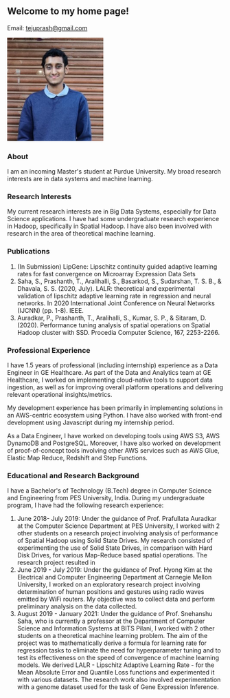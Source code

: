 ## Welcome to my home page!

Email: tejuprash@gmail.com

![Me](images/me.jpg)

### About
I am an incoming Master's student at Purdue University. My broad research interests are in data systems and machine learning.  

### Research Interests
My current research interests are in Big Data Systems, especially for Data Science applications. I have had some undergraduate research experience in Hadoop, specifically in Spatial Hadoop. I have also been involved with research in the area of theoretical machine learning. 

### Publications
1. (In Submission) LipGene: Lipschitz continuity guided adaptive learning rates for fast convergence on Microarray Expression Data Sets
2. Saha, S., Prashanth, T., Aralihalli, S., Basarkod, S., Sudarshan, T. S. B., & Dhavala, S. S. (2020, July). LALR: theoretical and experimental validation of lipschitz adaptive learning rate in regression and neural networks. In 2020 International Joint Conference on Neural Networks (IJCNN) (pp. 1-8). IEEE.
3. Auradkar, P., Prashanth, T., Aralihalli, S., Kumar, S. P., & Sitaram, D. (2020). Performance tuning analysis of spatial operations on Spatial Hadoop cluster with SSD. Procedia Computer Science, 167, 2253-2266.


### Professional Experience
I have 1.5 years of professional (including internship) experience as a Data Engineer in GE Healthcare. As part of the Data and Analytics team at GE Healthcare, I worked on implementing cloud-native tools to support data ingestion, as well as for improving overall platform operations and delivering relevant operational insights/metrics.  

My development experience has been primarily in implementing solutions in an AWS-centric ecosystem using Python. I have also worked with front-end development using Javascript during my internship period. 

As a Data Engineer, I have worked on developing tools using AWS S3, AWS DynamoDB and PostgreSQL. Moreover, I have also worked on development of proof-of-concept tools involving other AWS services such as AWS Glue, Elastic Map Reduce, Redshift and Step Functions.   

### Educational and Research Background
I have a Bachelor's of Technology (B.Tech) degree in Computer Science and Engineering from PES University, India. During my undergraduate program, I have had the following research experience:
1. June 2018- July 2019: Under the guidance of Prof. Prafullata Auradkar at the Computer Science Department at PES University, I worked with 2 other students on a research project involving analysis of performance of Spatial Hadoop using Solid State Drives. My research consisted of experimenting the use of Solid State Drives, in comparison with Hard Disk Drives, for various Map-Reduce based spatial operations. The research project resulted in 
2. June 2019 - July 2019: Under the guidance of Prof. Hyong Kim at the Electrical and Computer Engineering Department at Carnegie Mellon University, I worked on an exploratory research project involving determination of human positions and gestures using radio waves emitted by WiFi routers. My objective was to collect data and perform preliminary analysis on the data collected. 
3. August 2019 - January 2021: Under the guidance of Prof. Snehanshu Saha, who is currently a professor at the Department of Computer Science and Information Systems at BITS Pilani, I worked with 2 other students on a theoretical machine learning problem. The aim of the project was to mathematically derive a formula for learning rate for regression tasks to eliminate the need for hyperparameter tuning and to test its effectiveness on the speed of convergence of machine learning models. We derived LALR - Lipschitz Adaptive Learning Rate - for the Mean Absolute Error and Quantile Loss functions and experimented it with various datasets. The research work also involved experimentation with a genome dataset used for the task of Gene Expression Inference. 
